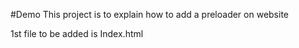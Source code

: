 #Demo
This project is to explain how to add a preloader on website

1st file to be added is Index.html
